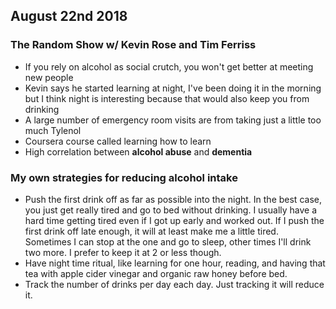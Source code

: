 ## August 22nd 2018

### The Random Show w/ Kevin Rose and Tim Ferriss
* If you rely on alcohol as social crutch, you won't get better at meeting new people
* Kevin says he started learning at night, I've been doing it in the morning but I think night is interesting because that would also keep you from drinking
* A large number of emergency room visits are from taking just a little too much Tylenol
* Coursera course called learning how to learn
* High correlation between **alcohol abuse** and **dementia**

### My own strategies for reducing alcohol intake
* Push the first drink off as far as possible into the night. In the best case, you just get really tired and go to bed without drinking. I usually have a hard time getting tired even if I got up early and worked out. If I push the first drink off late enough, it will at least make me a little tired. Sometimes I can stop at the one and go to sleep, other times I'll drink two more. I prefer to keep it at 2 or less though.
* Have night time ritual, like learning for one hour, reading, and having that tea with apple cider vinegar and organic raw honey before bed.
* Track the number of drinks per day each day. Just tracking it will reduce it.
